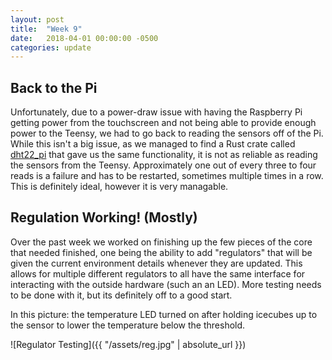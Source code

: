 ```yaml
---
layout: post
title:  "Week 9"
date:   2018-04-01 00:00:00 -0500
categories: update
---
```


## Back to the Pi
Unfortunately, due to a power-draw issue with having the Raspberry Pi getting power from the touchscreen and not being able to provide enough power to the Teensy, we had to go back to reading the sensors off of the Pi. While this isn't a big issue, as we managed to find a Rust crate called [dht22_pi][dht22] that gave us the same functionality, it is not as reliable as reading the sensors from the Teensy. Approximately one out of every three to four reads is a failure and has to be restarted, sometimes multiple times in a row. This is definitely ideal, however it is very managable.

## Regulation Working! (Mostly)
Over the past week we worked on finishing up the few pieces of the core that needed finished, one being the ability to add "regulators" that will be given the current environment details whenever they are updated. This allows for multiple different regulators to all have the same interface for interacting with the outside hardware (such an an LED). More testing needs to be done with it, but its definitely off to a good start.

In this picture: the temperature LED turned on after holding icecubes up to the sensor to lower the temperature below the threshold.

![Regulator Testing]({{ "/assets/reg.jpg" | absolute_url }})

[dht22]: https://crates.io/crates/dht22_pi
